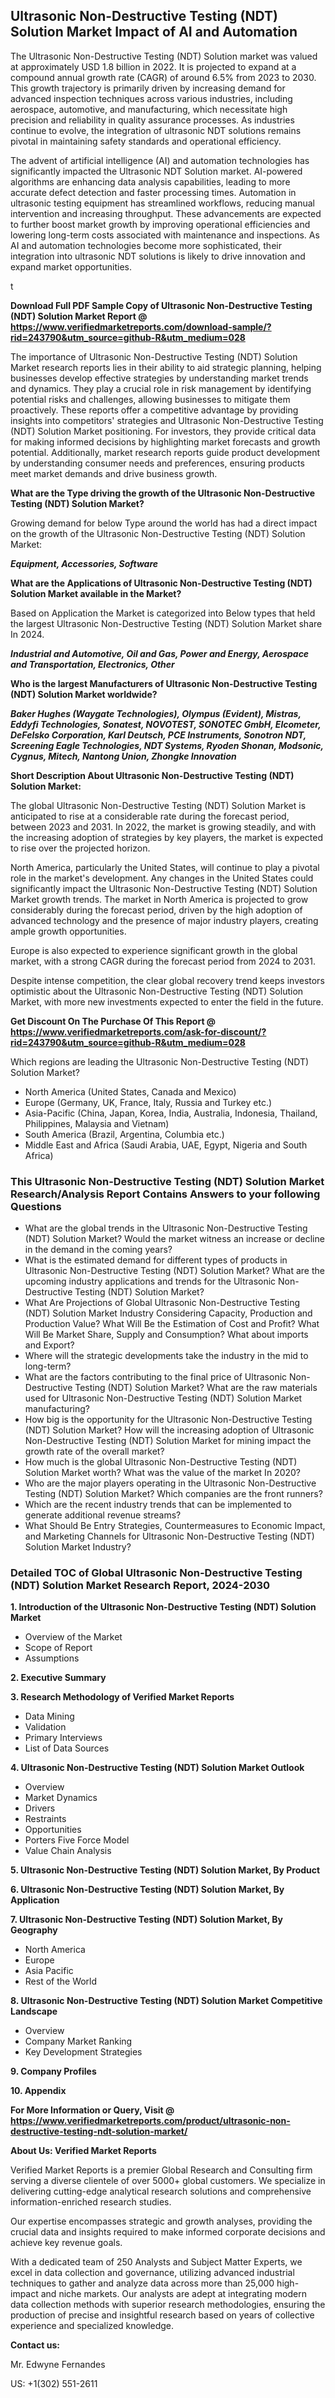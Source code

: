 <h2>Ultrasonic Non-Destructive Testing (NDT) Solution Market Impact of AI and Automation</h2><p>The Ultrasonic Non-Destructive Testing (NDT) Solution market was valued at approximately USD 1.8 billion in 2022. It is projected to expand at a compound annual growth rate (CAGR) of around 6.5% from 2023 to 2030. This growth trajectory is primarily driven by increasing demand for advanced inspection techniques across various industries, including aerospace, automotive, and manufacturing, which necessitate high precision and reliability in quality assurance processes. As industries continue to evolve, the integration of ultrasonic NDT solutions remains pivotal in maintaining safety standards and operational efficiency.</p><p>The advent of artificial intelligence (AI) and automation technologies has significantly impacted the Ultrasonic NDT Solution market. AI-powered algorithms are enhancing data analysis capabilities, leading to more accurate defect detection and faster processing times. Automation in ultrasonic testing equipment has streamlined workflows, reducing manual intervention and increasing throughput. These advancements are expected to further boost market growth by improving operational efficiencies and lowering long-term costs associated with maintenance and inspections. As AI and automation technologies become more sophisticated, their integration into ultrasonic NDT solutions is likely to drive innovation and expand market opportunities.</p>t</p><p id="" class=""><strong>Download Full PDF Sample Copy of Ultrasonic Non-Destructive Testing (NDT) Solution Market Report @ <a href="https://www.verifiedmarketreports.com/download-sample/?rid=243790&utm_source=github-R&utm_medium=028" target="_blank">https://www.verifiedmarketreports.com/download-sample/?rid=243790&utm_source=github-R&utm_medium=028</a></strong></p><p>The importance of&nbsp;Ultrasonic Non-Destructive Testing (NDT) Solution Market research reports lies in their ability to aid strategic planning, helping businesses develop effective strategies by understanding market trends and dynamics. They play a crucial role in risk management by identifying potential risks and challenges, allowing businesses to mitigate them proactively. These reports offer a competitive advantage by providing insights into competitors' strategies and Ultrasonic Non-Destructive Testing (NDT) Solution Market positioning. For investors, they provide critical data for making informed decisions by highlighting market forecasts and growth potential. Additionally, market research reports guide product development by understanding consumer needs and preferences, ensuring products meet market demands and drive business growth.</p><p><strong>What are the&nbsp;Type driving the growth of the Ultrasonic Non-Destructive Testing (NDT) Solution Market?</strong></p><p id="" class="">Growing demand for below Type around the world has had a direct impact on the growth of the Ultrasonic Non-Destructive Testing (NDT) Solution Market:</p><em><strong>Equipment, Accessories, Software</strong></em></p><strong>What are the&nbsp;Applications&nbsp;of Ultrasonic Non-Destructive Testing (NDT) Solution Market available in the Market?</strong></p><p id="" class="">Based on Application the Market is categorized into Below types that held the largest Ultrasonic Non-Destructive Testing (NDT) Solution Market share In 2024.</p><em><strong>Industrial and Automotive, Oil and Gas, Power and Energy, Aerospace and Transportation, Electronics, Other</strong></em></p><strong>Who is the largest Manufacturers of Ultrasonic Non-Destructive Testing (NDT) Solution Market worldwide?</strong></p><p><em><strong>Baker Hughes (Waygate Technologies), Olympus (Evident), Mistras, Eddyfi Technologies, Sonatest, NOVOTEST, SONOTEC GmbH, Elcometer, DeFelsko Corporation, Karl Deutsch, PCE Instruments, Sonotron NDT, Screening Eagle Technologies, NDT Systems, Ryoden Shonan, Modsonic, Cygnus, Mitech, Nantong Union, Zhongke Innovation</strong></em></p><p id="" class=""><strong>Short Description About Ultrasonic Non-Destructive Testing (NDT) Solution Market:</strong></p><p>The global Ultrasonic Non-Destructive Testing (NDT) Solution Market is anticipated to rise at a considerable rate during the forecast period, between 2023 and 2031. In 2022, the market is growing steadily, and with the increasing adoption of strategies by key players, the market is expected to rise over the projected horizon.</p><p>North America, particularly the United States, will continue to play a pivotal role in the market's development. Any changes in the United States could significantly impact the Ultrasonic Non-Destructive Testing (NDT) Solution Market growth trends. The market in North America is projected to grow considerably during the forecast period, driven by the high adoption of advanced technology and the presence of major industry players, creating ample growth opportunities.</p><p>Europe is also expected to experience significant growth in the global market, with a strong CAGR during the forecast period from 2024 to 2031.</p><p>Despite intense competition, the clear global recovery trend keeps investors optimistic about the Ultrasonic Non-Destructive Testing (NDT) Solution Market, with more new investments expected to enter the field in the future.</p><p id="" class=""><strong>Get Discount On The Purchase Of This Report @ <a href="https://www.verifiedmarketreports.com/ask-for-discount/?rid=243790&utm_source=github-R&utm_medium=028" target="_blank">https://www.verifiedmarketreports.com/ask-for-discount/?rid=243790&utm_source=github-R&utm_medium=028</a></strong></p>Which regions are leading the Ultrasonic Non-Destructive Testing (NDT) Solution Market?</p><ul><li>North America (United States, Canada and Mexico)</li><li>Europe (Germany, UK, France, Italy, Russia and Turkey etc.)</li><li>Asia-Pacific (China, Japan, Korea, India, Australia, Indonesia, Thailand, Philippines, Malaysia and Vietnam)</li><li>South America (Brazil, Argentina, Columbia etc.)</li><li>Middle East and Africa (Saudi Arabia, UAE, Egypt, Nigeria and South Africa)</li></ul><h3 id="" class="">This Ultrasonic Non-Destructive Testing (NDT) Solution Market Research/Analysis Report Contains Answers to your following Questions</h3><ul><li>What are the global trends in the Ultrasonic Non-Destructive Testing (NDT) Solution Market? Would the market witness an increase or decline in the demand in the coming years?</li><li>What is the estimated demand for different types of products in Ultrasonic Non-Destructive Testing (NDT) Solution Market? What are the upcoming industry applications and trends for the Ultrasonic Non-Destructive Testing (NDT) Solution Market?</li><li>What Are Projections of Global Ultrasonic Non-Destructive Testing (NDT) Solution Market Industry Considering Capacity, Production and Production Value? What Will Be the Estimation of Cost and Profit? What Will Be Market Share, Supply and Consumption? What about imports and Export?</li><li>Where will the strategic developments take the industry in the mid to long-term?</li><li>What are the factors contributing to the final price of Ultrasonic Non-Destructive Testing (NDT) Solution Market? What are the raw materials used for Ultrasonic Non-Destructive Testing (NDT) Solution Market manufacturing?</li><li>How big is the opportunity for the Ultrasonic Non-Destructive Testing (NDT) Solution Market? How will the increasing adoption of Ultrasonic Non-Destructive Testing (NDT) Solution Market for mining impact the growth rate of the overall market?</li><li>How much is the global Ultrasonic Non-Destructive Testing (NDT) Solution Market worth? What was the value of the market In 2020?</li><li>Who are the major players operating in the Ultrasonic Non-Destructive Testing (NDT) Solution Market? Which companies are the front runners?</li><li>Which are the recent industry trends that can be implemented to generate additional revenue streams?</li><li>What Should Be Entry Strategies, Countermeasures to Economic Impact, and Marketing Channels for Ultrasonic Non-Destructive Testing (NDT) Solution Market Industry?</li></ul><h3 id="" class="">Detailed TOC of Global Ultrasonic Non-Destructive Testing (NDT) Solution Market Research Report, 2024-2030</h3><p id="" class=""><strong>1. Introduction of the Ultrasonic Non-Destructive Testing (NDT) Solution Market</strong></p><ul><li>Overview of the Market</li><li>Scope of Report</li><li>Assumptions</li></ul><p id="" class=""><strong>2. Executive Summary</strong></p><p id="" class=""><strong>3. Research Methodology of Verified Market Reports</strong></p><ul><li>Data Mining</li><li>Validation</li><li>Primary Interviews</li><li>List of Data Sources</li></ul><p id="" class=""><strong>4. Ultrasonic Non-Destructive Testing (NDT) Solution Market Outlook</strong></p><ul><li>Overview</li><li>Market Dynamics</li><li>Drivers</li><li>Restraints</li><li>Opportunities</li><li>Porters Five Force Model</li><li>Value Chain Analysis</li></ul><p id="" class=""><strong>5. Ultrasonic Non-Destructive Testing (NDT) Solution Market, By Product</strong></p><p id="" class=""><strong>6. Ultrasonic Non-Destructive Testing (NDT) Solution Market, By Application</strong></p><p id="" class=""><strong>7. Ultrasonic Non-Destructive Testing (NDT) Solution Market, By Geography</strong></p><ul><li>North America</li><li>Europe</li><li>Asia Pacific</li><li>Rest of the World</li></ul><p id="" class=""><strong>8. Ultrasonic Non-Destructive Testing (NDT) Solution Market Competitive Landscape</strong></p><ul><li>Overview</li><li>Company Market Ranking</li><li>Key Development Strategies</li></ul><p id="" class=""><strong>9. Company Profiles</strong></p><p id="" class=""><strong>10. Appendix</strong></p><p id="" class=""><strong>For More Information or Query, Visit @ <a href="https://www.verifiedmarketreports.com/product/ultrasonic-non-destructive-testing-ndt-solution-market/" target="_blank">https://www.verifiedmarketreports.com/product/ultrasonic-non-destructive-testing-ndt-solution-market/</a></strong></p><p id="" class=""><strong>About Us: Verified Market Reports</strong></p><p id="" class="">Verified Market Reports is a premier Global Research and Consulting firm serving a diverse clientele of over 5000+ global customers. We specialize in delivering cutting-edge analytical research solutions and comprehensive information-enriched research studies.</p><p id="" class="">Our expertise encompasses strategic and growth analyses, providing the crucial data and insights required to make informed corporate decisions and achieve key revenue goals.</p><p id="" class="">With a dedicated team of 250 Analysts and Subject Matter Experts, we excel in data collection and governance, utilizing advanced industrial techniques to gather and analyze data across more than 25,000 high-impact and niche markets. Our analysts are adept at integrating modern data collection methods with superior research methodologies, ensuring the production of precise and insightful research based on years of collective experience and specialized knowledge.</p><p id="" class=""><strong>Contact us:</strong></p><p id="" class="">Mr. Edwyne Fernandes</p><p id="" class="">US: +1(302) 551-2611</p>